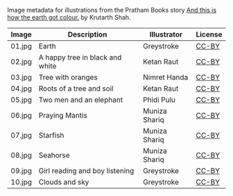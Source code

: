 Image metadata for illustrations from the Pratham Books story [And this is how the earth got colour.](https://storyweaver.org.in/stories/3584-and-this-is-how-the-earth-got-colour) by Krutarth Shah.

Image | Description | Illustrator | License
----- | ----------- | ----------- | -------
01.jpg | Earth | Greystroke | [CC-BY](https://creativecommons.org/licenses/by/4.0/)
02.jpg | A happy tree in black and white | Ketan Raut | [CC-BY](https://creativecommons.org/licenses/by/4.0/)
03.jpg | Tree with oranges | Nimret Handa | [CC-BY](https://creativecommons.org/licenses/by/4.0/)
04.jpg | Roots of a tree and soil | Ketan Raut | [CC-BY](https://creativecommons.org/licenses/by/4.0/)
05.jpg | Two men and an elephant | Phidi Pulu | [CC-BY](https://creativecommons.org/licenses/by/4.0/)
06.jpg | Praying Mantis | Muniza Shariq | [CC-BY](https://creativecommons.org/licenses/by/4.0/)
07.jpg | Starfish | Muniza Shariq | [CC-BY](https://creativecommons.org/licenses/by/4.0/)
08.jpg | Seahorse | Muniza Shariq | [CC-BY](https://creativecommons.org/licenses/by/4.0/)
09.jpg | Girl reading and boy listening | Greystroke | [CC-BY](https://creativecommons.org/licenses/by/4.0/)
10.jpg | Clouds and sky | Greystroke | [CC-BY](https://creativecommons.org/licenses/by/4.0/)